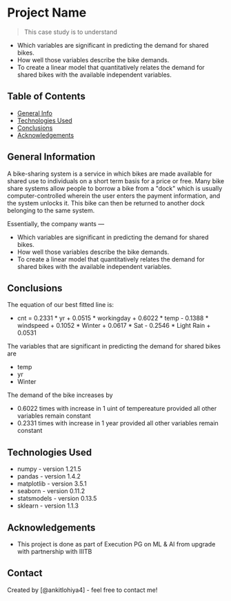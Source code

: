 # Project Name
> This case study is to understand 
- Which variables are significant in predicting the demand for shared bikes.
- How well those variables describe the bike demands.
- To create a linear model that quantitatively relates the demand for shared bikes with the available independent variables.


## Table of Contents
* [General Info](#general-information)
* [Technologies Used](#technologies-used)
* [Conclusions](#conclusions)
* [Acknowledgements](#acknowledgements)

<!-- You can include any other section that is pertinent to your problem -->

## General Information
A bike-sharing system is a service in which bikes are made available for shared use to individuals on a short term basis for a price or free. Many bike share systems allow people to borrow a bike from a "dock" which is usually computer-controlled wherein the user enters the payment information, and the system unlocks it. This bike can then be returned to another dock belonging to the same system.

Essentially, the company wants —
- Which variables are significant in predicting the demand for shared bikes.
- How well those variables describe the bike demands.
- To create a linear model that quantitatively relates the demand for shared bikes with the available independent variables.

<!-- You don't have to answer all the questions - just the ones relevant to your project. -->

## Conclusions
The equation of our best fitted line is:
- cnt = 0.2331 * yr  +  0.0515 * workingday  +  0.6022 * temp  -  0.1388 * windspeed  +  0.1052 * Winter + 0.0617 * Sat  -  0.2546 * Light Rain  +  0.0531

The variables that are significant in predicting the demand for shared bikes are
- temp
- yr
- Winter

The demand of the bike increases by
- 0.6022 times with increase in 1 uint of tempereature provided all other variables remain constant
- 0.2331 times with increase in 1 year provided all other variables remain constant

<!-- You don't have to answer all the questions - just the ones relevant to your project. -->


## Technologies Used
- numpy - version 1.21.5
- pandas - version 1.4.2
- matplotlib - version 3.5.1
- seaborn - version 0.11.2
- statsmodels - version 0.13.5
- sklearn - version 1.1.3

<!-- As the libraries versions keep on changing, it is recommended to mention the version of library used in this project -->

## Acknowledgements
- This project is done as part of Execution PG on ML & AI from upgrade with partnership with IIITB


## Contact
Created by [@ankitlohiya4] - feel free to contact me!


<!-- Optional -->
<!-- ## License -->
<!-- This project is open source and available under the [... License](). -->

<!-- You don't have to include all sections - just the one's relevant to your project -->